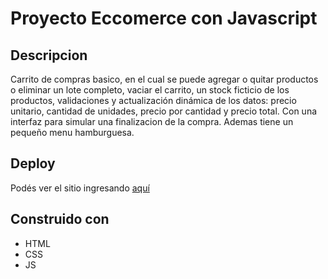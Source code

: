 
# Proyecto Eccomerce con Javascript
## Descripcion

Carrito de compras basico, en el cual se puede agregar o quitar productos o eliminar un lote completo, vaciar el carrito, un stock ficticio de los productos,
validaciones y actualización dinámica de los datos: precio unitario, cantidad de unidades, precio por cantidad y precio total.
Con una interfaz para simular una finalizacion de la compra.
Ademas tiene un pequeño menu hamburguesa.


## Deploy ##
Podés ver el sitio ingresando [aquí](https://agustintrigo.github.io/Proyecto_DW/)

## Construido con ##
* HTML
* CSS
* JS
